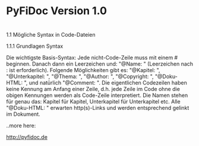 # PyFiDoc Version 1.0
#
1.1 Mögliche Syntax in Code-Dateien

1.1.1 Grundlagen Syntax

Die wichtigste Basis-Syntax: Jede nicht-Code-Zeile muss mit einem # beginnen. Danach dann ein Leerzeichen und: "@Name: " (Leerzeichen nach : ist erforderlich). Folgende Möglichkeiten gibt es: "@Kapitel: ", "@Unterkapitel: ", "@Thema: ", "@Author: ", "@Copyright: ", "@Doku-HTML: ", und natürlich "@Comment: ". Die eigentlichen Codezeilen haben keine Kennung am Anfang einer Zeile, d.h. jede Zeile im Code ohne die obigen Kennungen werden als Code-Zeile interpretiert. Die Namen stehen für genau das: Kapitel für Kapitel, Unterkapitel für Unterkapitel etc. Alle "@Doku-HTML: " erwarten http(s)-Links und werden entsprechend gelinkt im Dokument.

..more here:

http://pyfidoc.de